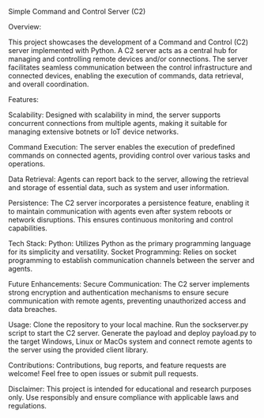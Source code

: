 Simple Command and Control Server (C2)

Overview:

This project showcases the development of a Command and Control (C2) server implemented with Python. A C2 server acts as a central hub for managing and controlling remote devices and/or connections. The server facilitates seamless communication between the control infrastructure and connected devices, enabling the execution of commands, data retrieval, and overall coordination.

Features:

Scalability: Designed with scalability in mind, the server supports concurrent connections from multiple agents, making it suitable for managing extensive botnets or IoT device networks.

Command Execution: The server enables the execution of predefined commands on connected agents, providing control over various tasks and operations.

Data Retrieval: Agents can report back to the server, allowing the retrieval and storage of essential data, such as system and user information.

Persistence: The C2 server incorporates a persistence feature, enabling it to maintain communication with agents even after system reboots or network disruptions. This ensures continuous monitoring and control capabilities.

Tech Stack:
Python: Utilizes Python as the primary programming language for its simplicity and versatility.
Socket Programming: Relies on socket programming to establish communication channels between the server and agents.

Future Enhancements:
Secure Communication: The C2 server implements strong encryption and authentication mechanisms to ensure secure communication with remote agents, preventing unauthorized access and data breaches.

Usage:
Clone the repository to your local machine.
Run the sockserver.py script to start the C2 server.
Generate the payload and deploy payload.py to the target Windows, Linux or MacOs system and connect remote agents to the server using the provided client library.

Contributions:
Contributions, bug reports, and feature requests are welcome! Feel free to open issues or submit pull requests.

Disclaimer:
This project is intended for educational and research purposes only. Use responsibly and ensure compliance with applicable laws and regulations.
